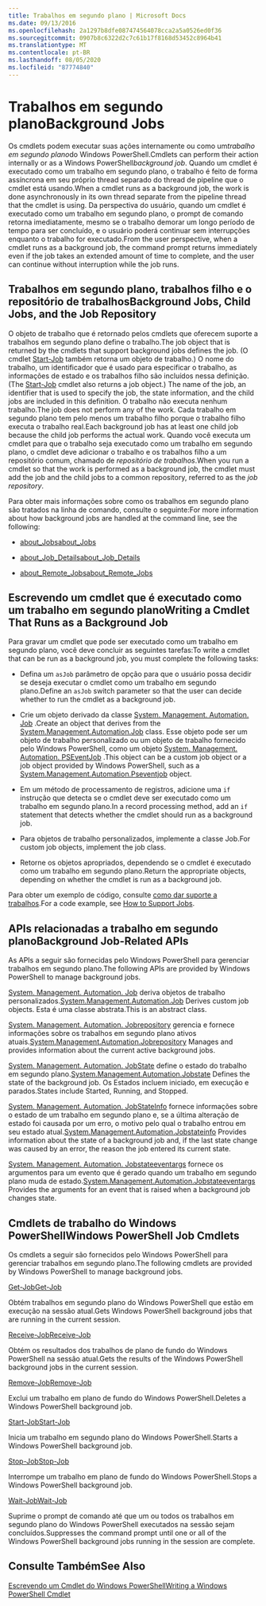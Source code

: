 ```yaml
---
title: Trabalhos em segundo plano | Microsoft Docs
ms.date: 09/13/2016
ms.openlocfilehash: 2a1297b8dfe087474564078cca2a5a0526ed0f36
ms.sourcegitcommit: 0907b8c6322d2c7c61b17f8168d53452c8964b41
ms.translationtype: MT
ms.contentlocale: pt-BR
ms.lasthandoff: 08/05/2020
ms.locfileid: "87774840"
---
```

# <a name="background-jobs"></a><span data-ttu-id="d2984-102">Trabalhos em segundo plano</span><span class="sxs-lookup"><span data-stu-id="d2984-102">Background Jobs</span></span>

<span data-ttu-id="d2984-103">Os cmdlets podem executar suas ações internamente ou como um*trabalho em segundo plano*do Windows PowerShell.</span><span class="sxs-lookup"><span data-stu-id="d2984-103">Cmdlets can perform their action internally or as a Windows PowerShell*background job*.</span></span> <span data-ttu-id="d2984-104">Quando um cmdlet é executado como um trabalho em segundo plano, o trabalho é feito de forma assíncrona em seu próprio thread separado do thread de pipeline que o cmdlet está usando.</span><span class="sxs-lookup"><span data-stu-id="d2984-104">When a cmdlet runs as a background job, the work is done asynchronously in its own thread separate from the pipeline thread that the cmdlet is using.</span></span> <span data-ttu-id="d2984-105">Da perspectiva do usuário, quando um cmdlet é executado como um trabalho em segundo plano, o prompt de comando retorna imediatamente, mesmo se o trabalho demorar um longo período de tempo para ser concluído, e o usuário poderá continuar sem interrupções enquanto o trabalho for executado.</span><span class="sxs-lookup"><span data-stu-id="d2984-105">From the user perspective, when a cmdlet runs as a background job, the command prompt returns immediately even if the job takes an extended amount of time to complete, and the user can continue without interruption while the job runs.</span></span>

## <a name="background-jobs-child-jobs-and-the-job-repository"></a><span data-ttu-id="d2984-106">Trabalhos em segundo plano, trabalhos filho e o repositório de trabalhos</span><span class="sxs-lookup"><span data-stu-id="d2984-106">Background Jobs, Child Jobs, and the Job Repository</span></span>

<span data-ttu-id="d2984-107">O objeto de trabalho que é retornado pelos cmdlets que oferecem suporte a trabalhos em segundo plano define o trabalho.</span><span class="sxs-lookup"><span data-stu-id="d2984-107">The job object that is returned by the cmdlets that support background jobs defines the job.</span></span> <span data-ttu-id="d2984-108">(O cmdlet [Start-Job](/powershell/module/Microsoft.PowerShell.Core/Start-Job) também retorna um objeto de trabalho.) O nome do trabalho, um identificador que é usado para especificar o trabalho, as informações de estado e os trabalhos filho são incluídos nessa definição.</span><span class="sxs-lookup"><span data-stu-id="d2984-108">(The [Start-Job](/powershell/module/Microsoft.PowerShell.Core/Start-Job) cmdlet also returns a job object.) The name of the job, an identifier that is used to specify the job, the state information, and the child jobs are included in this definition.</span></span> <span data-ttu-id="d2984-109">O trabalho não executa nenhum trabalho.</span><span class="sxs-lookup"><span data-stu-id="d2984-109">The job does not perform any of the work.</span></span> <span data-ttu-id="d2984-110">Cada trabalho em segundo plano tem pelo menos um trabalho filho porque o trabalho filho executa o trabalho real.</span><span class="sxs-lookup"><span data-stu-id="d2984-110">Each background job has at least one child job because the child job performs the actual work.</span></span> <span data-ttu-id="d2984-111">Quando você executa um cmdlet para que o trabalho seja executado como um trabalho em segundo plano, o cmdlet deve adicionar o trabalho e os trabalhos filho a um repositório comum, chamado de *repositório de trabalhos*.</span><span class="sxs-lookup"><span data-stu-id="d2984-111">When you run a cmdlet so that the work is performed as a background job, the cmdlet must add the job and the child jobs to a common repository, referred to as the *job repository*.</span></span>

<span data-ttu-id="d2984-112">Para obter mais informações sobre como os trabalhos em segundo plano são tratados na linha de comando, consulte o seguinte:</span><span class="sxs-lookup"><span data-stu-id="d2984-112">For more information about how background jobs are handled at the command line, see the following:</span></span>

- [<span data-ttu-id="d2984-113">about_Jobs</span><span class="sxs-lookup"><span data-stu-id="d2984-113">about_Jobs</span></span>](/powershell/module/microsoft.powershell.core/about/about_jobs)

- [<span data-ttu-id="d2984-114">about_Job_Details</span><span class="sxs-lookup"><span data-stu-id="d2984-114">about_Job_Details</span></span>](/powershell/module/microsoft.powershell.core/about/about_job_details)

- [<span data-ttu-id="d2984-115">about_Remote_Jobs</span><span class="sxs-lookup"><span data-stu-id="d2984-115">about_Remote_Jobs</span></span>](/powershell/module/microsoft.powershell.core/about/about_remote_jobs)

## <a name="writing-a-cmdlet-that-runs-as-a-background-job"></a><span data-ttu-id="d2984-116">Escrevendo um cmdlet que é executado como um trabalho em segundo plano</span><span class="sxs-lookup"><span data-stu-id="d2984-116">Writing a Cmdlet That Runs as a Background Job</span></span>

<span data-ttu-id="d2984-117">Para gravar um cmdlet que pode ser executado como um trabalho em segundo plano, você deve concluir as seguintes tarefas:</span><span class="sxs-lookup"><span data-stu-id="d2984-117">To write a cmdlet that can be run as a background job, you must complete the following tasks:</span></span>

- <span data-ttu-id="d2984-118">Defina um `asJob` parâmetro de opção para que o usuário possa decidir se deseja executar o cmdlet como um trabalho em segundo plano.</span><span class="sxs-lookup"><span data-stu-id="d2984-118">Define an `asJob` switch parameter so that the user can decide whether to run the cmdlet as a background job.</span></span>

- <span data-ttu-id="d2984-119">Crie um objeto derivado da classe [System. Management. Automation. Job](/dotnet/api/System.Management.Automation.Job) .</span><span class="sxs-lookup"><span data-stu-id="d2984-119">Create an object that derives from the [System.Management.Automation.Job](/dotnet/api/System.Management.Automation.Job) class.</span></span> <span data-ttu-id="d2984-120">Esse objeto pode ser um objeto de trabalho personalizado ou um objeto de trabalho fornecido pelo Windows PowerShell, como um objeto [System. Management. Automation. PSEventJob](/dotnet/api/System.Management.Automation.PSEventJob) .</span><span class="sxs-lookup"><span data-stu-id="d2984-120">This object can be a custom job object or a job object provided by Windows PowerShell, such as a [System.Management.Automation.Pseventjob](/dotnet/api/System.Management.Automation.PSEventJob) object.</span></span>

- <span data-ttu-id="d2984-121">Em um método de processamento de registros, adicione uma `if` instrução que detecta se o cmdlet deve ser executado como um trabalho em segundo plano.</span><span class="sxs-lookup"><span data-stu-id="d2984-121">In a record processing method, add an `if` statement that detects whether the cmdlet should run as a background job.</span></span>

- <span data-ttu-id="d2984-122">Para objetos de trabalho personalizados, implemente a classe Job.</span><span class="sxs-lookup"><span data-stu-id="d2984-122">For custom job objects, implement the job class.</span></span>

- <span data-ttu-id="d2984-123">Retorne os objetos apropriados, dependendo se o cmdlet é executado como um trabalho em segundo plano.</span><span class="sxs-lookup"><span data-stu-id="d2984-123">Return the appropriate objects, depending on whether the cmdlet is run as a background job.</span></span>

<span data-ttu-id="d2984-124">Para obter um exemplo de código, consulte [como dar suporte a trabalhos](./how-to-support-jobs.md).</span><span class="sxs-lookup"><span data-stu-id="d2984-124">For a code example, see [How to Support Jobs](./how-to-support-jobs.md).</span></span>

## <a name="background-job-related-apis"></a><span data-ttu-id="d2984-125">APIs relacionadas a trabalho em segundo plano</span><span class="sxs-lookup"><span data-stu-id="d2984-125">Background Job-Related APIs</span></span>

<span data-ttu-id="d2984-126">As APIs a seguir são fornecidas pelo Windows PowerShell para gerenciar trabalhos em segundo plano.</span><span class="sxs-lookup"><span data-stu-id="d2984-126">The following APIs are provided by Windows PowerShell to manage background jobs.</span></span>

<span data-ttu-id="d2984-127">[System. Management. Automation. Job](/dotnet/api/System.Management.Automation.Job) deriva objetos de trabalho personalizados.</span><span class="sxs-lookup"><span data-stu-id="d2984-127">[System.Management.Automation.Job](/dotnet/api/System.Management.Automation.Job) Derives custom job objects.</span></span> <span data-ttu-id="d2984-128">Esta é uma classe abstrata.</span><span class="sxs-lookup"><span data-stu-id="d2984-128">This is an abstract class.</span></span>

<span data-ttu-id="d2984-129">[System. Management. Automation. Jobrepository](/dotnet/api/System.Management.Automation.JobRepository) gerencia e fornece informações sobre os trabalhos em segundo plano ativos atuais.</span><span class="sxs-lookup"><span data-stu-id="d2984-129">[System.Management.Automation.Jobrepository](/dotnet/api/System.Management.Automation.JobRepository) Manages and provides information about the current active background jobs.</span></span>

<span data-ttu-id="d2984-130">[System. Management. Automation. JobState](/dotnet/api/System.Management.Automation.JobState) define o estado do trabalho em segundo plano.</span><span class="sxs-lookup"><span data-stu-id="d2984-130">[System.Management.Automation.Jobstate](/dotnet/api/System.Management.Automation.JobState) Defines the state of the background job.</span></span> <span data-ttu-id="d2984-131">Os Estados incluem iniciado, em execução e parados.</span><span class="sxs-lookup"><span data-stu-id="d2984-131">States include Started, Running, and Stopped.</span></span>

<span data-ttu-id="d2984-132">[System. Management. Automation. JobStateInfo](/dotnet/api/System.Management.Automation.JobStateInfo) fornece informações sobre o estado de um trabalho em segundo plano e, se a última alteração de estado foi causada por um erro, o motivo pelo qual o trabalho entrou em seu estado atual.</span><span class="sxs-lookup"><span data-stu-id="d2984-132">[System.Management.Automation.Jobstateinfo](/dotnet/api/System.Management.Automation.JobStateInfo) Provides information about the state of a background job and, if the last state change was caused by an error, the reason the job entered its current state.</span></span>

<span data-ttu-id="d2984-133">[System. Management. Automation. Jobstateeventargs](/dotnet/api/System.Management.Automation.JobStateEventArgs) fornece os argumentos para um evento que é gerado quando um trabalho em segundo plano muda de estado.</span><span class="sxs-lookup"><span data-stu-id="d2984-133">[System.Management.Automation.Jobstateeventargs](/dotnet/api/System.Management.Automation.JobStateEventArgs) Provides the arguments for an event that is raised when a background job changes state.</span></span>

## <a name="windows-powershell-job-cmdlets"></a><span data-ttu-id="d2984-134">Cmdlets de trabalho do Windows PowerShell</span><span class="sxs-lookup"><span data-stu-id="d2984-134">Windows PowerShell Job Cmdlets</span></span>

<span data-ttu-id="d2984-135">Os cmdlets a seguir são fornecidos pelo Windows PowerShell para gerenciar trabalhos em segundo plano.</span><span class="sxs-lookup"><span data-stu-id="d2984-135">The following cmdlets are provided by Windows PowerShell to manage background jobs.</span></span>

[<span data-ttu-id="d2984-136">Get-Job</span><span class="sxs-lookup"><span data-stu-id="d2984-136">Get-Job</span></span>](/powershell/module/Microsoft.PowerShell.Core/Get-Job)

<span data-ttu-id="d2984-137">Obtém trabalhos em segundo plano do Windows PowerShell que estão em execução na sessão atual.</span><span class="sxs-lookup"><span data-stu-id="d2984-137">Gets Windows PowerShell background jobs that are running in the current session.</span></span>

[<span data-ttu-id="d2984-138">Receive-Job</span><span class="sxs-lookup"><span data-stu-id="d2984-138">Receive-Job</span></span>](/powershell/module/Microsoft.PowerShell.Core/Receive-Job)

<span data-ttu-id="d2984-139">Obtém os resultados dos trabalhos de plano de fundo do Windows PowerShell na sessão atual.</span><span class="sxs-lookup"><span data-stu-id="d2984-139">Gets the results of the Windows PowerShell background jobs in the current session.</span></span>

[<span data-ttu-id="d2984-140">Remove-Job</span><span class="sxs-lookup"><span data-stu-id="d2984-140">Remove-Job</span></span>](/powershell/module/Microsoft.PowerShell.Core/Remove-Job)

<span data-ttu-id="d2984-141">Exclui um trabalho em plano de fundo do Windows PowerShell.</span><span class="sxs-lookup"><span data-stu-id="d2984-141">Deletes a Windows PowerShell background job.</span></span>

[<span data-ttu-id="d2984-142">Start-Job</span><span class="sxs-lookup"><span data-stu-id="d2984-142">Start-Job</span></span>](/powershell/module/Microsoft.PowerShell.Core/Start-Job)

<span data-ttu-id="d2984-143">Inicia um trabalho em segundo plano do Windows PowerShell.</span><span class="sxs-lookup"><span data-stu-id="d2984-143">Starts a Windows PowerShell background job.</span></span>

[<span data-ttu-id="d2984-144">Stop-Job</span><span class="sxs-lookup"><span data-stu-id="d2984-144">Stop-Job</span></span>](/powershell/module/Microsoft.PowerShell.Core/Stop-Job)

<span data-ttu-id="d2984-145">Interrompe um trabalho em plano de fundo do Windows PowerShell.</span><span class="sxs-lookup"><span data-stu-id="d2984-145">Stops a Windows PowerShell background job.</span></span>

[<span data-ttu-id="d2984-146">Wait-Job</span><span class="sxs-lookup"><span data-stu-id="d2984-146">Wait-Job</span></span>](/powershell/module/Microsoft.PowerShell.Core/Wait-Job)

<span data-ttu-id="d2984-147">Suprime o prompt de comando até que um ou todos os trabalhos em segundo plano do Windows PowerShell executados na sessão sejam concluídos.</span><span class="sxs-lookup"><span data-stu-id="d2984-147">Suppresses the command prompt until one or all of the Windows PowerShell background jobs running in the session are complete.</span></span>

## <a name="see-also"></a><span data-ttu-id="d2984-148">Consulte Também</span><span class="sxs-lookup"><span data-stu-id="d2984-148">See Also</span></span>

[<span data-ttu-id="d2984-149">Escrevendo um Cmdlet do Windows PowerShell</span><span class="sxs-lookup"><span data-stu-id="d2984-149">Writing a Windows PowerShell Cmdlet</span></span>](./writing-a-windows-powershell-cmdlet.md)
